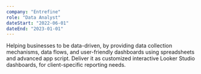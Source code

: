 ```yaml
---
company: "Entrefine"
role: "Data Analyst"
dateStart: "2022-06-01"
dateEnd: "2023-01-01"
---
```


Helping businesses to be data-driven, by providing data collection mechanisms, data flows, and user-friendly dashboards using spreadsheets and advanced app script. Deliver it as customized interactive Looker Studio dashboards, for client-specific reporting needs.
